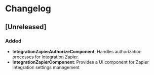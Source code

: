 # Changelog

## [Unreleased]

### Added

-   **IntegrationZapierAuthorizeComponent**: Handles authorization processes for Integration Zapier.
-   **IntegrationZapierComponent**: Provides a UI component for Zapier integration settings management
